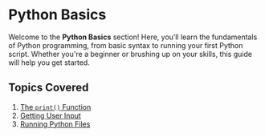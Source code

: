 # Python Basics

Welcome to the **Python Basics** section! Here, you’ll learn the fundamentals of Python programming, from basic syntax to running your first Python script. Whether you're a beginner or brushing up on your skills, this guide will help you get started.

## Topics Covered
1. [The `print()` Function](./print-function)
2. [Getting User Input](./user-input)
3. [Running Python Files](./running-python-files.md)




